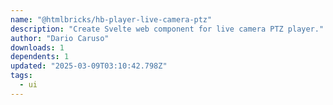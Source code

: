 ```yaml
---
name: "@htmlbricks/hb-player-live-camera-ptz"
description: "Create Svelte web component for live camera PTZ player."
author: "Dario Caruso"
downloads: 1
dependents: 1
updated: "2025-03-09T03:10:42.798Z"
tags: 
  - ui
---
```

